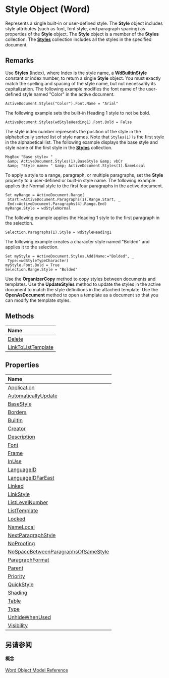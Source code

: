 
# Style Object (Word)

Represents a single built-in or user-defined style. The  **Style** object includes style attributes (such as font, font style, and paragraph spacing) as properties of the **Style** object. The **Style** object is a member of the **Styles** collection. The **[Styles](bc4688ce-5055-c135-a656-e58e31d8be42.md)** collection includes all the styles in the specified document.


## Remarks

Use  **Styles** (Index), where Index is the style name, a **WdBuiltinStyle** constant or index number, to return a single **Style** object. You must exactly match the spelling and spacing of the style name, but not necessarily its capitalization. The following example modifies the font name of the user-defined style named "Color" in the active document.


```
ActiveDocument.Styles("Color").Font.Name = "Arial"
```

The following example sets the built-in Heading 1 style to not be bold.




```
ActiveDocument.Styles(wdStyleHeading1).Font.Bold = False
```

The style index number represents the position of the style in the alphabetically sorted list of style names. Note that  `Styles(1)` is the first style in the alphabetical list. The following example displays the base style and style name of the first style in the **[Styles](bc4688ce-5055-c135-a656-e58e31d8be42.md)** collection.




```
MsgBox "Base style= " _ 
 &amp; ActiveDocument.Styles(1).BaseStyle &amp; vbCr _ 
 &amp; "Style name= " &amp; ActiveDocument.Styles(1).NameLocal
```

To apply a style to a range, paragraph, or multiple paragraphs, set the  **Style** property to a user-defined or built-in style name. The following example applies the Normal style to the first four paragraphs in the active document.




```
Set myRange = ActiveDocument.Range( _ 
 Start:=ActiveDocument.Paragraphs(1).Range.Start, _ 
 End:=ActiveDocument.Paragraphs(4).Range.End) 
myRange.Style = wdStyleNormal
```

The following example applies the Heading 1 style to the first paragraph in the selection.




```
Selection.Paragraphs(1).Style = wdStyleHeading1
```

The following example creates a character style named "Bolded" and applies it to the selection.




```
Set myStyle = ActiveDocument.Styles.Add(Name:="Bolded", _ 
 Type:=wdStyleTypeCharacter) 
myStyle.Font.Bold = True 
Selection.Range.Style = "Bolded"
```

Use the  **OrganizerCopy** method to copy styles between documents and templates. Use the **UpdateStyles** method to update the styles in the active document to match the style definitions in the attached template. Use the **OpenAsDocument** method to open a template as a document so that you can modify the template styles.


## Methods



|**Name**|
|:-----|
|[Delete](2d48b069-9400-9a8e-60fc-0488662a11e3.md)|
|[LinkToListTemplate](1b938b1b-aa8f-655b-123e-fb6f00229e23.md)|

## Properties



|**Name**|
|:-----|
|[Application](280fbf82-5d2d-b76f-1e74-dda936e41b54.md)|
|[AutomaticallyUpdate](6b224938-9519-5cb3-4ca5-ca9e465432e9.md)|
|[BaseStyle](d055a10a-66c4-7b50-923c-ab60fde0efa9.md)|
|[Borders](6b53beed-8ff9-0d7f-fa83-037b0c6ceec1.md)|
|[BuiltIn](dee6db94-7f87-3cfc-de76-b6bda8911cce.md)|
|[Creator](dce5e2bb-93f9-acc4-7173-3375eaf76eff.md)|
|[Description](fec1fa70-7080-e159-b20c-1a389cbaf903.md)|
|[Font](e4e5968a-ab2e-786b-cc71-f770d8c121b4.md)|
|[Frame](4e6d821d-bff8-5807-f4dc-1a1c7b4150b7.md)|
|[InUse](6fbba751-f549-4175-6c1a-ec1f9abb478a.md)|
|[LanguageID](83c4bebe-4c8a-cd38-5083-4a227c09a07d.md)|
|[LanguageIDFarEast](f36c06a7-82e8-f934-9566-4c1275ed3e8c.md)|
|[Linked](d0b3be68-6131-39f0-1a8d-d9486755e19a.md)|
|[LinkStyle](3a5c4f41-be1e-9da4-5f94-6d2db00616f5.md)|
|[ListLevelNumber](c237a4ab-71e2-d8e4-21a0-bc7c4c3c892a.md)|
|[ListTemplate](fb3036e0-3010-0577-c5b3-40246263c4f6.md)|
|[Locked](9d8d57db-4664-899e-f0ea-ee218a3cd48a.md)|
|[NameLocal](49d5d7d7-65b5-2861-171b-3badfe055568.md)|
|[NextParagraphStyle](f8326275-bb81-4a0e-f790-32b34ef71f78.md)|
|[NoProofing](dbfc95ea-160a-bda9-e7e8-b73ae2314228.md)|
|[NoSpaceBetweenParagraphsOfSameStyle](922aa621-0c52-cc7e-9713-1e129bba77c0.md)|
|[ParagraphFormat](83f6d48e-e13f-d5ab-c18f-6345dd6f4e9c.md)|
|[Parent](a3935972-76f5-21e6-397b-33f0b88d0235.md)|
|[Priority](d42a363d-c8a1-790f-9a62-f6cf731aeb5a.md)|
|[QuickStyle](6942b679-445e-b969-31d3-54051097e7e0.md)|
|[Shading](7d0b4372-ad16-12d1-f0b9-1f610b1e57d8.md)|
|[Table](bc078a71-232f-b2c0-e9be-df9bda492e5e.md)|
|[Type](2f065484-a7ec-0833-340f-93cbe954e4ba.md)|
|[UnhideWhenUsed](7064a69c-001a-2c01-e2b7-4e67949ec965.md)|
|[Visibility](4afbdfc5-782d-2cb3-33f1-1bb438dd392c.md)|

## 另请参阅


#### 概念


[Word Object Model Reference](be452561-b436-bb9b-6f94-3faa9a74a6fd.md)